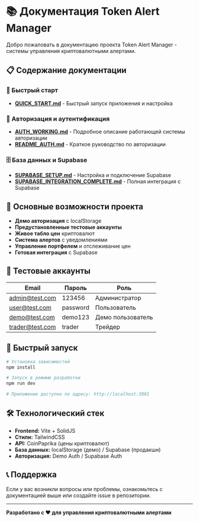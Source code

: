 # 📚 Документация Token Alert Manager

Добро пожаловать в документацию проекта Token Alert Manager - системы управления криптовалютными алертами.

## 📋 Содержание документации

### 🚀 Быстрый старт
- **[QUICK_START.md](./QUICK_START.md)** - Быстрый запуск приложения и настройка

### 🔐 Авторизация и аутентификация  
- **[AUTH_WORKING.md](./AUTH_WORKING.md)** - Подробное описание работающей системы авторизации
- **[README_AUTH.md](./README_AUTH.md)** - Краткое руководство по авторизации

### 🗄️ База данных и Supabase
- **[SUPABASE_SETUP.md](./SUPABASE_SETUP.md)** - Настройка и подключение Supabase
- **[SUPABASE_INTEGRATION_COMPLETE.md](./SUPABASE_INTEGRATION_COMPLETE.md)** - Полная интеграция с Supabase

## 🎯 Основные возможности проекта

- **Демо авторизация** с localStorage
- **Предустановленные тестовые аккаунты**
- **Живое табло цен** криптовалют
- **Система алертов** с уведомлениями
- **Управление портфелем** и отслеживание цен
- **Готовая интеграция** с Supabase

## 🔑 Тестовые аккаунты

| Email | Пароль | Роль |
|-------|--------|------|
| admin@test.com | 123456 | Администратор |
| user@test.com | password | Пользователь |
| demo@test.com | demo123 | Демо пользователь |
| trader@test.com | trader | Трейдер |

## 🚀 Быстрый запуск

```bash
# Установка зависимостей
npm install

# Запуск в режиме разработки
npm run dev

# Приложение доступно по адресу: http://localhost:3001
```

## 🛠️ Технологический стек

- **Frontend:** Vite + SolidJS
- **Стили:** TailwindCSS
- **API:** CoinPaprika (цены криптовалют)
- **База данных:** localStorage (демо) / Supabase (продакшн)
- **Авторизация:** Demo Auth / Supabase Auth

## 📞 Поддержка

Если у вас возникли вопросы или проблемы, ознакомьтесь с документацией выше или создайте issue в репозитории.

---

**Разработано с ❤️ для управления криптовалютными алертами**